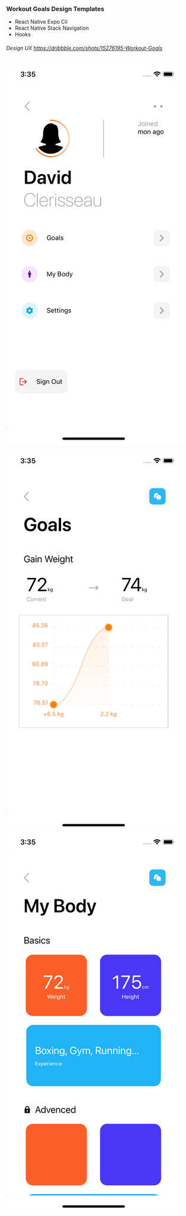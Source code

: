 ### Workout Goals Design Templates

- React Native Expo Cli
- React Native Stack Navigation
- Hooks


###### Design UX https://dribbble.com/shots/15276195-Workout-Goals

![](https://raw.githubusercontent.com/merveguzl/Workout-Goals-Design-Expo-Navigation/main/assets/appImage/Simulator%20Screen%20Shot%20-%20iPhone%2011%20Pro%20-%202021-04-02%20at%2015.35.17.png?token=AMY5MXRHCQECPZX3ONOX5Q3AM4I2Y)

![](https://raw.githubusercontent.com/merveguzl/Workout-Goals-Design-Expo-Navigation/main/assets/appImage/Simulator%20Screen%20Shot%20-%20iPhone%2011%20Pro%20-%202021-04-02%20at%2015.35.24.png?token=AMY5MXS54UZMSB7XCCLJNDLAM4I34) ![](https://raw.githubusercontent.com/merveguzl/Workout-Goals-Design-Expo-Navigation/main/assets/appImage/Simulator%20Screen%20Shot%20-%20iPhone%2011%20Pro%20-%202021-04-02%20at%2015.35.31.png?token=AMY5MXWUQNMTKLFELNH5FZ3AM4I6M)


